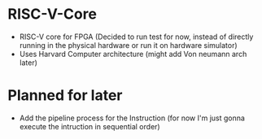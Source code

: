 # RISC-V-Core
- RISC-V core for FPGA (Decided to run test for now, instead of directly running in the physical hardware or run it on hardware simulator)
- Uses Harvard Computer architecture (might add  Von neumann arch later)


# Planned for later
- Add the pipeline process for the Instruction (for now I'm just gonna execute the intruction in sequential order)
